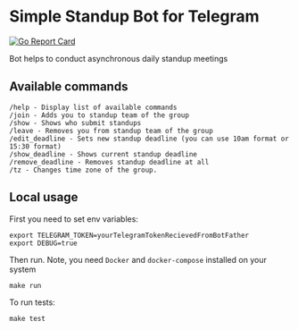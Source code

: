 # Simple Standup Bot for Telegram #

[![Go Report Card](https://goreportcard.com/badge/github.com/maddevsio/tgsbot)](https://goreportcard.com/report/github.com/maddevsio/tgsbot)

Bot helps to conduct asynchronous daily standup meetings 

## Available commands
```
/help - Display list of available commands
/join - Adds you to standup team of the group
/show - Shows who submit standups
/leave - Removes you from standup team of the group
/edit_deadline - Sets new standup deadline (you can use 10am format or 15:30 format)
/show_deadline - Shows current standup deadline
/remove_deadline - Removes standup deadline at all
/tz - Changes time zone of the group.
```

## Local usage
First you need to set env variables:

```
export TELEGRAM_TOKEN=yourTelegramTokenRecievedFromBotFather
export DEBUG=true
```
Then run. Note, you need `Docker` and `docker-compose` installed on your system
```
make run
```
To run tests: 
```
make test
```
